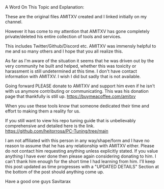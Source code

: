 A Word On This Topic and Explanation:

These are the original files AMITXV created and I linked initially on my channel. 

However it has come to my attention that AMITXV has gone completely private/deleted his entire collection of tools and services. 


This includes Twitter/Github/Discord etc.
AMITXV was immensly helpful to me and so many others and I hope that you all realize this.


As far as I'm aware of the situation it seems that he was driven out by the very community he built and helped, whether this was toxicity or harassment is still undetermined at this time. 
I don't have contact information with AMITXV. I wish I did but sadly that is not available.

Going forward PLEASE donate to AMITXV and support him even if he isn't with us anymore contributing or communicating. This was his donation page that thankfully is still up. 
https://buymeacoffee.com/amitxv

When you use these tools know that someone dedicated their time and effort to making them a reality for us.

If you still want to view his repo tuning guide that is unbelievably comprehensive and detailed here is the link.
https://github.com/heitorrosa/PC-Tuning/tree/main

I am not affiliated with this person in any way/shape/form and I have no reason to assume that he has any relationship with AMITXV either. Please do not contact him requesting anything unless explicitly stated. 
If you value anything I have ever done then please again considering donating to him. I can't thank him enough for the short time I had learning from him. 
I'll keep this post updated as time progresses with a "UPDATED DETAILS" Section at the bottom of the post should anything come up.

Have a good one guys
Savitarax

